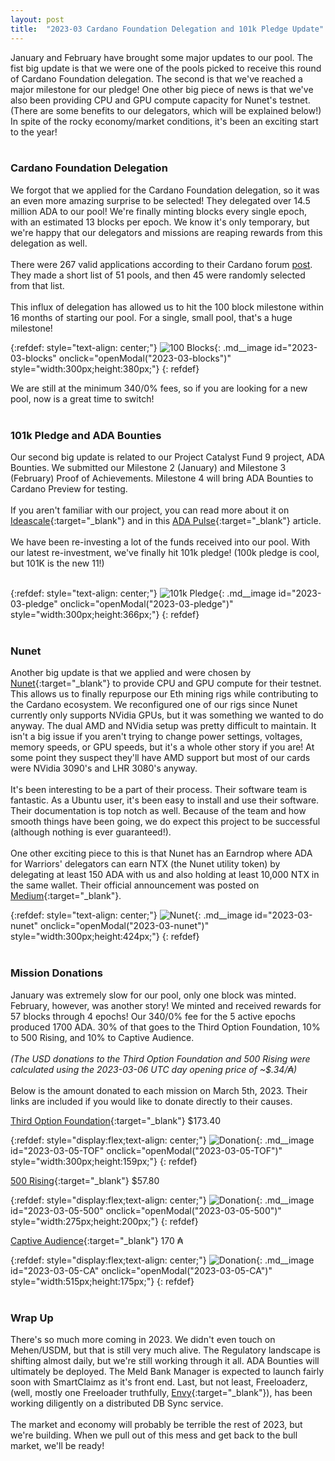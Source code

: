 ```yaml
---
layout: post
title:  "2023-03 Cardano Foundation Delegation and 101k Pledge Update"
---
```

January and February have brought some major updates to our pool. The fist big update is that we were one of the pools picked to receive this round of Cardano Foundation delegation. The second is that we've reached a major milestone for our pledge! One other big piece of news is that we've also been providing CPU and GPU compute capacity for Nunet's testnet. (There are some benefits to our delegators, which will be explained below!) In spite of the rocky economy/market conditions, it's been an exciting start to the year!
<br><br>

### Cardano Foundation Delegation ###

We forgot that we applied for the Cardano Foundation delegation, so it was an even more amazing surprise to be selected! They delegated over 14.5 million ADA to our pool! We're finally minting blocks every single epoch, with an estimated 13 blocks per epoch. We know it's only temporary, but we're happy that our delegators and missions are reaping rewards from this delegation as well.
<br><br>
There were 267 valid applications according to their Cardano forum [post](https://forum.cardano.org/t/announcing-the-stake-pools-chosen-for-january-2023/113013). They made a short list of 51 pools, and then 45 were randomly selected from that list.
<br><br>
This influx of delegation has allowed us to hit the 100 block milestone within 16 months of starting our pool. For a single, small pool, that's a huge milestone!

{:refdef: style="text-align: center;"}
![100 Blocks](/img/100blocks.jpg){: .md__image id="2023-03-blocks" onclick="openModal(\"2023-03-blocks\")" style="width:300px;height:380px;"}
{: refdef}

We are still at the minimum 340/0% fees, so if you are looking for a new pool, now is a great time to switch!
<br><br>

### 101k Pledge and ADA Bounties ###

Our second big update is related to our Project Catalyst Fund 9 project, ADA Bounties. We submitted our Milestone 2 (January) and Milestone 3 (February) Proof of Achievements. Milestone 4 will bring ADA Bounties to Cardano Preview for testing.
<br><br>
If you aren't familiar with our project, you can read more about it on [Ideascale](https://cardano.ideascale.com/c/idea/418759){:target="_blank"} and in this [ADA Pulse](https://adapulse.io/the-ada-bug-bounty-website/){:target="_blank"} article.
<br><br>
We have been re-investing a lot of the funds received into our pool. With our latest re-investment, we've finally hit 101k pledge! (100k pledge is cool, but 101K is the new 11!)
<br><br>

{:refdef: style="text-align: center;"}
![101k Pledge](/img/101kpledge.jpg){: .md__image id="2023-03-pledge" onclick="openModal(\"2023-03-pledge\")" style="width:300px;height:366px;"}
{: refdef}
<br><br>

### Nunet ###

Another big update is that we applied and were chosen by [Nunet](https://www.nunet.io/){:target="_blank"} to provide CPU and GPU compute for their testnet. This allows us to finally repurpose our Eth mining rigs while contributing to the Cardano ecosystem. We reconfigured one of our rigs since Nunet currently only supports NVidia GPUs, but it was something we wanted to do anyway. The dual AMD and NVidia setup was pretty difficult to maintain. It isn't a big issue if you aren't trying to change power settings, voltages, memory speeds, or GPU speeds, but it's a whole other story if you are! At some point they suspect they'll have AMD support but most of our cards were NVidia 3090's and LHR 3080's anyway.
<br><br>
It's been interesting to be a part of their process. Their software team is fantastic. As a Ubuntu user, it's been easy to install and use their software. Their documentation is top notch as well. Because of the team and how smooth things have been going, we do expect this project to be successful (although nothing is ever guaranteed!).
<br><br>
One other exciting piece to this is that Nunet has an Earndrop where ADA for Warriors' delegators can earn NTX (the Nunet utility token) by delegating at least 150 ADA with us and also holding at least 10,000 NTX in the same wallet. Their official announcement was posted on [Medium](https://medium.com/nunet/earndrop-with-dripdropz-c5eabd89d88a){:target="_blank"}.

{:refdef: style="text-align: center;"}
![Nunet](/img/nunet.png){: .md__image id="2023-03-nunet" onclick="openModal(\"2023-03-nunet\")" style="width:300px;height:424px;"}
{: refdef}
<br><br>

### Mission Donations ###

January was extremely slow for our pool, only one block was minted. February, however, was another story! We minted and received rewards for 57 blocks through 4 epochs! Our 340/0% fee for the 5 active epochs produced 1700 ADA. 30% of that goes to the Third Option Foundation, 10% to 500 Rising, and 10% to Captive Audience.
<br><br>
_(The USD donations to the Third Option Foundation and 500 Rising were calculated using the 2023-03-06 UTC day opening price of ~$.34/₳)_
<br><br>
Below is the amount donated to each mission on March 5th, 2023. Their links are included if you would like to donate directly to their causes.

[Third Option Foundation](https://www.thirdoptionfoundation.org/support-us#support){:target="_blank"} $173.40

{:refdef: style="display:flex;text-align: center;"}
![Donation](/img/tof/2023-03-05-TOF-Donation.jpg){: .md__image id="2023-03-05-TOF" onclick="openModal(\"2023-03-05-TOF\")" style="width:300px;height:159px;"}
{: refdef}

[500 Rising](https://donorbox.org/support-safe-house){:target="_blank"} $57.80

{:refdef: style="display:flex;text-align: center;"}
![Donation](/img/rising/2023-03-05-500-Donation.jpg){: .md__image id="2023-03-05-500" onclick="openModal(\"2023-03-05-500\")" style="width:275px;height:200px;"}
{: refdef}

[Captive Audience](https://www.captiveaudienceptrt.com/support-ukraine-ocv){:target="_blank"} 170 ₳

{:refdef: style="display:flex;text-align: center;"}
![Donation](/img/ca/2023-03-05-CA-Donation.jpg){: .md__image id="2023-03-05-CA" onclick="openModal(\"2023-03-05-CA\")" style="width:515px;height:175px;"}
{: refdef}
<br><br>

### Wrap Up ###

There's so much more coming in 2023. We didn't even touch on Mehen/USDM, but that is still very much alive. The Regulatory landscape is shifting almost daily, but we're still working through it all. ADA Bounties will ultimately be deployed. The Meld Bank Manager is expected to launch fairly soon with SmartClaimz as it's front end. Last, but not least, Freeloaderz, (well, mostly one Freeloader truthfully, [Envy](https://www.envystakepool.com/){:target="_blank"}), has been working diligently on a distributed DB Sync service.
<br><br>
The market and economy will probably be terrible the rest of 2023, but we're building. When we pull out of this mess and get back to the bull market, we'll be ready!
